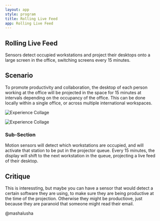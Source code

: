 ```yaml
---
layout: app
style: program
title: Rolling Live Feed
app: Rolling Live Feed
---
```

##	Rolling Live Feed

Sensors detect occupied workstations and project their desktops onto a large screen in the office, switching screens every 15 minutes.

## Scenario
To promote productivity and collaboration, the desktop of each person working at the office will be projected in the space for 15 minutes at intervals depending on the occupancy of the office.
This can be done locally within a single office, or across multiple international workspaces.


![Experience Collage](https://raw.github.com/dinamahmoud/site2site.github.io/master/programs/rolling-live-feed/images/diagram.jpg)

![Experience Collage](https://raw.github.com/dinamahmoud/site2site.github.io/master/programs/rolling-live-feed/images/output_nOK5Aa.gif)

### Sub-Section

Motion sensors will detect which workstations are occupied, and will activate that station to be put in the projector queue.
Every 15 minutes, the display will shift to the next workstation in the queue, projecting a live feed of their desktop.


## Critique

This is interessting, but maybe you can have a sensor that would detect a certain software they are using, to make sure they are being productive at the time of the projection. Otherwise they might be productiove, just because they are paranoid that someone might read their email. 

@mashalusha